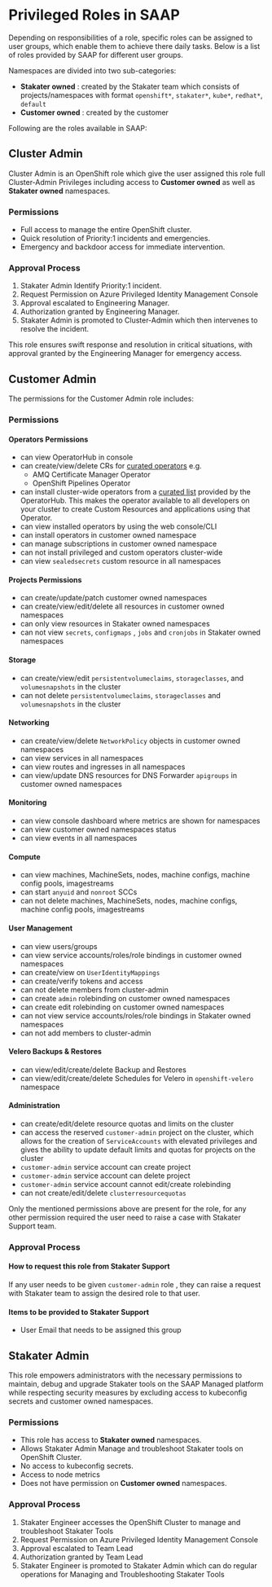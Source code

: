 # Privileged Roles in SAAP

Depending on responsibilities of a role, specific roles can be assigned to user groups, which enable them to achieve there daily tasks. Below is a list of roles provided by SAAP for different user groups.

Namespaces are divided into two sub-categories:

- **Stakater owned** : created by the Stakater team which consists of projects/namespaces with format `openshift*`, `stakater*`, `kube*`, `redhat*`, `default`
- **Customer owned** : created by the customer

Following are the roles available in SAAP:

## Cluster Admin

Cluster Admin is an OpenShift role which give the user assigned this role full Cluster-Admin Privileges including access to **Customer owned** as well as **Stakater owned** namespaces.

### Permissions

- Full access to manage the entire OpenShift cluster.
- Quick resolution of Priority:1 incidents and emergencies.
- Emergency and backdoor access for immediate intervention.

### Approval Process

1. Stakater Admin Identify Priority:1 incident.
1. Request Permission on Azure Privileged Identity Management Console
1. Approval escalated to Engineering Manager.
1. Authorization granted by Engineering Manager.
1. Stakater Admin is promoted to Cluster-Admin which then intervenes to resolve the incident.

This role ensures swift response and resolution in critical situations, with approval granted by the Engineering Manager for emergency access.

## Customer Admin

The permissions for the Customer Admin role includes:

### Permissions

#### Operators Permissions

- can view OperatorHub in console
- can create/view/delete CRs for [curated operators](curated-list-operators.md) e.g.
    - AMQ Certificate Manager Operator
    - OpenShift Pipelines Operator
- can install cluster-wide operators from a [curated list](curated-list-operators.md) provided by the OperatorHub. This makes the operator available to all developers on your cluster to create Custom Resources and applications using that Operator.
- can view installed operators by using the web console/CLI
- can install operators in customer owned namespace
- can manage subscriptions in customer owned namespace
- can not install privileged and custom operators cluster-wide
- can view `sealedsecrets` custom resource in all namespaces

#### Projects Permissions

- can create/update/patch customer owned namespaces
- can create/view/edit/delete all resources in customer owned namespaces
- can only view resources in Stakater owned namespaces
- can not view `secrets`, `configmaps` , `jobs` and `cronjobs` in Stakater owned namespaces

#### Storage

- can create/view/edit `persistentvolumeclaims`, `storageclasses`, and `volumesnapshots` in the cluster
- can not delete `persistentvolumeclaims`, `storageclasses` and `volumesnapshots` in the cluster

#### Networking

- can create/view/delete `NetworkPolicy` objects in customer owned namespaces
- can view services in all namespaces
- can view routes and ingresses in all namespaces
- can view/update DNS resources for DNS Forwarder `apigroups` in customer owned namespaces

#### Monitoring

- can view console dashboard where metrics are shown for namespaces
- can view customer owned namespaces status
- can view events in all namespaces

#### Compute

- can view machines, MachineSets, nodes, machine configs, machine config pools, imagestreams
- can start `anyuid` and `nonroot` SCCs
- can not delete machines, MachineSets, nodes, machine configs, machine config pools, imagestreams

#### User Management

- can view users/groups
- can view service accounts/roles/role bindings in customer owned namespaces
- can create/view on `UserIdentityMappings`
- can create/verify tokens and access
- can not delete members from cluster-admin
- can create `admin` rolebinding on customer owned namespaces
- can create edit rolebinding on customer owned namespaces
- can not view service accounts/roles/role bindings in Stakater owned namespaces
- can not add members to cluster-admin

#### Velero Backups & Restores

- can view/edit/create/delete Backup and Restores
- can view/edit/create/delete Schedules for Velero in `openshift-velero` namespace

#### Administration

- can create/edit/delete resource quotas and limits on the cluster
- can access the reserved `customer-admin` project on the cluster, which allows for the creation of `ServiceAccounts` with elevated privileges and gives the ability to update default limits and quotas for projects on the cluster
- `customer-admin` service account can create project
- `customer-admin` service account can delete project
- `customer-admin` service account cannot edit/create rolebinding
- can not create/edit/delete `clusterresourcequotas`

Only the mentioned permissions above are present for the role, for any other permission required the user need to raise a case with Stakater Support team.

### Approval Process

#### How to request this role from Stakater Support

If any user needs to be given `customer-admin` role , they can raise a request with Stakater team to assign the desired role to that user.

#### Items to be provided to Stakater Support

- User Email that needs to be assigned this group

## Stakater Admin

This role empowers administrators with the necessary permissions to maintain, debug and upgrade Stakater tools on the SAAP Managed platform while respecting security measures by excluding access to kubeconfig secrets and customer owned namespaces.

### Permissions

- This role has access to **Stakater owned** namespaces.
- Allows Stakater Admin Manage and troubleshoot Stakater tools on OpenShift Cluster.
- No access to kubeconfig secrets.
- Access to node metrics
- Does not have permission on **Customer owned** namespaces.

### Approval Process

1. Stakater Engineer accesses the OpenShift Cluster to manage and troubleshoot Stakater Tools
1. Request Permission on Azure Privileged Identity Management Console
1. Approval escalated to Team Lead
1. Authorization granted by Team Lead
1. Stakater Engineer is promoted to Stakater Admin which can do regular operations for Managing and Troubleshooting Stakater Tools
